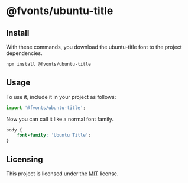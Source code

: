 # @fvonts/ubuntu-title

## Install

With these commands, you download the ubuntu-title font to the project dependencies.

```bash
npm install @fvonts/ubuntu-title
```

## Usage

To use it, include it in your project as follows:
```javascript
import '@fvonts/ubuntu-title';
```

Now you can call it like a normal font family.
```css
body {
    font-family: 'Ubuntu Title';
}
```

## Licensing

This project is licensed under the [MIT](LICENSE) license.